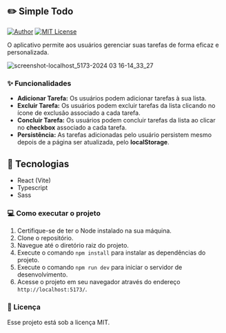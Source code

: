 ## ✏️ Simple Todo

[![Author](https://img.shields.io/badge/author-ClodoaldoDantas-f87171)](https://github.com/ClodoaldoDantas)
[![MIT License](https://img.shields.io/badge/License-MIT-f87171.svg)](https://choosealicense.com/licenses/mit/)

O aplicativo permite aos usuários gerenciar suas tarefas de forma eficaz e personalizada.

![screenshot-localhost_5173-2024 03 16-14_33_27](https://github.com/ClodoaldoDantas/simple-todo/assets/32376905/7d84b81b-7db5-4a86-b10d-71b62f9994f6)

### ✨ Funcionalidades

- **Adicionar Tarefa:** Os usuários podem adicionar tarefas à sua lista.
- **Excluir Tarefa:** Os usuários podem excluir tarefas da lista clicando no ícone de exclusão associado a cada tarefa.
- **Concluir Tarefa:** Os usuários podem concluir tarefas da lista ao clicar no **checkbox** associado a cada tarefa.
- **Persistência:** As tarefas adicionadas pelo usuário persistem mesmo depois de a página ser atualizada, pelo **localStorage**.

## 🚀 Tecnologias

- React (Vite)
- Typescript
- Sass

 ### 💻 Como executar o projeto

1. Certifique-se de ter o Node instalado na sua máquina.
2. Clone o repositório.
3. Navegue até o diretório raiz do projeto.
4. Execute o comando `npm install` para instalar as dependências do projeto.
5. Execute o comando `npm run dev` para iniciar o servidor de desenvolvimento.
6. Acesse o projeto em seu navegador através do endereço `http://localhost:5173/`.

### 📝 Licença
Esse projeto está sob a licença MIT.
